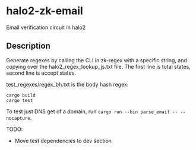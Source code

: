 # halo2-zk-email

Email verification circuit in halo2

## Description

Generate regexes by calling the CLI in zk-regex with a specific string, and copying over the halo2_regex_lookup_js.txt file. The first line is total states, second line is accept states.

test_regexes/regex_bh.txt is the body hash regex.

```
cargo build
cargo test
```

To test just DNS get of a domain, run `cargo run --bin parse_email -- --nocapture`.

TODO:

-   Move test dependencies to dev section
